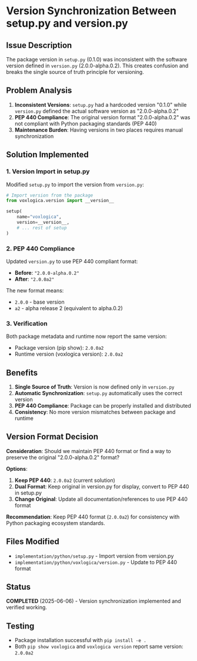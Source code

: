 # Version Synchronization Between setup.py and version.py

## Issue Description

The package version in `setup.py` (0.1.0) was inconsistent with the software version defined in `version.py` (2.0.0-alpha.0.2). This creates confusion and breaks the single source of truth principle for versioning.

## Problem Analysis

1. **Inconsistent Versions**: `setup.py` had a hardcoded version "0.1.0" while `version.py` defined the actual software version as "2.0.0-alpha.0.2"
2. **PEP 440 Compliance**: The original version format "2.0.0-alpha.0.2" was not compliant with Python packaging standards (PEP 440)
3. **Maintenance Burden**: Having versions in two places requires manual synchronization

## Solution Implemented

### 1. Version Import in setup.py

Modified `setup.py` to import the version from `version.py`:

```python
# Import version from the package
from voxlogica.version import __version__

setup(
    name="voxlogica",
    version=__version__,
    # ... rest of setup
)
```

### 2. PEP 440 Compliance

Updated `version.py` to use PEP 440 compliant format:

- **Before**: `"2.0.0-alpha.0.2"`
- **After**: `"2.0.0a2"`

The new format means:
- `2.0.0` - base version
- `a2` - alpha release 2 (equivalent to alpha.0.2)

### 3. Verification

Both package metadata and runtime now report the same version:
- Package version (pip show): `2.0.0a2`
- Runtime version (voxlogica version): `2.0.0a2`

## Benefits

1. **Single Source of Truth**: Version is now defined only in `version.py`
2. **Automatic Synchronization**: `setup.py` automatically uses the correct version
3. **PEP 440 Compliance**: Package can be properly installed and distributed
4. **Consistency**: No more version mismatches between package and runtime

## Version Format Decision

**Consideration**: Should we maintain PEP 440 format or find a way to preserve the original "2.0.0-alpha.0.2" format?

**Options**:
1. **Keep PEP 440**: `2.0.0a2` (current solution)
2. **Dual Format**: Keep original in version.py for display, convert to PEP 440 in setup.py
3. **Change Original**: Update all documentation/references to use PEP 440 format

**Recommendation**: Keep PEP 440 format (`2.0.0a2`) for consistency with Python packaging ecosystem standards.

## Files Modified

- `implementation/python/setup.py` - Import version from version.py
- `implementation/python/voxlogica/version.py` - Update to PEP 440 format

## Status

**COMPLETED** (2025-06-06) - Version synchronization implemented and verified working.

## Testing

- Package installation successful with `pip install -e .`
- Both `pip show voxlogica` and `voxlogica version` report same version: `2.0.0a2`
